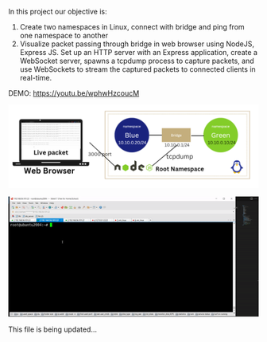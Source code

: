 In this project our objective is:

1.  Create two namespaces in Linux, connect with bridge and ping from one namespace to another
2.  Visualize packet passing through bridge in web browser using NodeJS, Express JS. Set up an HTTP server with an Express application, create a WebSocket server, spawns a tcpdump process to capture packets, and use WebSockets to stream the captured packets to connected clients in real-time.

DEMO: https://youtu.be/wphwHzcoucM

![](media/3f9e346b2e042bda699ece0e7179e286.png)

![](media/demo.gif)

This file is being updated...
